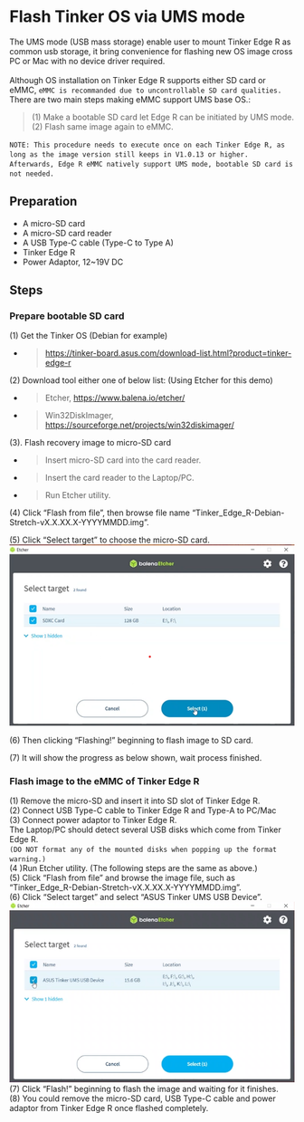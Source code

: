 # Flash Tinker OS via UMS mode
The UMS mode (USB mass storage) enable user to mount Tinker Edge R as common usb storage, it bring convenience for flashing new OS image cross PC or Mac with no device driver required.</br> 
</br>
Although OS installation on Tinker Edge R supports either SD card or eMMC, `eMMC is recommanded due to uncontrollable SD card qualities.`  There are two main steps making eMMC support UMS base OS.:
>(1) Make a bootable SD card let Edge R can be initiated by UMS mode. </br>
>(2) Flash same image again to eMMC. 

`NOTE: This procedure needs to execute once on each Tinker Edge R, as long as the image version still keeps in V1.0.13 or higher. Afterwards, Edge R eMMC natively support UMS mode, bootable SD card is not needed.`


##	Preparation 
* A micro-SD card
* A micro-SD card reader
* A USB Type-C cable (Type-C to Type A)
* Tinker Edge R
* Power Adaptor, 12~19V DC

## Steps
### Prepare bootable SD card
(1) Get the Tinker OS (Debian for example)
* >https://tinker-board.asus.com/download-list.html?product=tinker-edge-r

(2) Download tool either one of below list: (Using Etcher for this demo)
* >Etcher, https://www.balena.io/etcher/ 
* >Win32DiskImager, https://sourceforge.net/projects/win32diskimager/ 

(3).	Flash recovery image to micro-SD card
* >Insert micro-SD card into the card reader.
* >Insert the card reader to the Laptop/PC.
* >Run Etcher utility.
 

(4)	Click “Flash from file”, then browse file name “Tinker_Edge_R-Debian-Stretch-vX.X.XX.X-YYYYMMDD.img”.
 

(5)	Click “Select target” to choose the micro-SD card.</br>
![Alt text](image/SDXC_UMS_USB_Etcher.png?raw=true "Title")

(6)	Then clicking “Flashing!” beginning to flash image to SD card.
 

(7)	It will show the progress as below shown, wait process finished.

### Flash image to the eMMC of Tinker Edge R
(1) Remove the micro-SD and insert it into SD slot of Tinker Edge R.</br>
(2) Connect USB Type-C cable to Tinker Edge R and Type-A to PC/Mac</br>
(3) Connect power adaptor to Tinker Edge R.</br>
The Laptop/PC should detect several USB disks which come from Tinker Edge R. </br>
`(DO NOT format any of the mounted disks when popping up the format warning.)`</br>
(4 )Run Etcher utility. (The following steps are the same as above.)</br>
(5) Click “Flash from file” and browse the image file, such as “Tinker_Edge_R-Debian-Stretch-vX.X.XX.X-YYYYMMDD.img”.</br>
(6) Click “Select target” and select “ASUS Tinker UMS USB Device”.</br>
![Alt text](image/ASUS_Tinker_UMS_USB_Etcher.png?raw=true "Title") </br>
(7) Click “Flash!” beginning to flash the image and waiting for it finishes.</br>
(8) You could remove the micro-SD card, USB Type-C cable and power adaptor from Tinker Edge R once flashed completely.</br>


